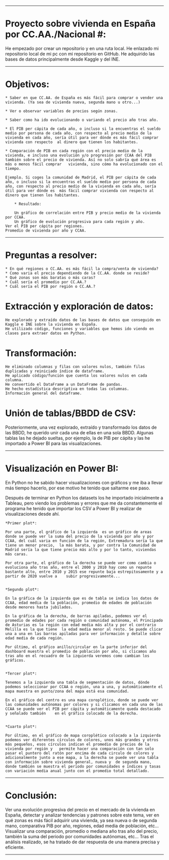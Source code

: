 
----------------------------------------------------------------------

# Proyecto sobre vivienda en España por CC.AA./Nacional #:

He empezado por crear un repositorio y en una ruta local. He enlazado mi repositorio local de mi pc con mi repositorio en GitHub.
He adquirido las bases de datos principalmente desde Kaggle y del INE.


---------------------------------------------------------------------

# Objetivos:

 	* Saber en que CC.AA. de España es más fácil para comprar o vender una vivienda. (Ya sea de vivienda nueva, segunda mano u otro...)

 	* Ver o observar variables de precios según zonas.

 	* Saber como ha ido evolucionando o variando el precio año tras año.

	* El PIB per cápita de cada año, o incluso si la encuentras el sueldo medio por persona de cada año, con respecto al precio medio de la vivienda en cada año, sería útil para ver dónde es más fácil comprar vivienda con respecto 	al dinero que tienen los habitantes.

	* Comparación de PIB en cada región con el precio medio de la vivienda, e incluso una evolución y/o progresión por CCAA del PIB también sobre el precio de vivienda. Así no solo sabría qué área es más o menos fácil comprar 	vivienda, sino cómo ha evolucionado con el tiempo.

	Ejemplo. Si coges la comunidad de Madrid, el PIB per cápita de cada año, o incluso si la encuentras el sueldo medio por persona de cada año, con respecto al precio medio de la vivienda en cada año, sería útil para ver dónde es 	más fácil comprar vivienda con respecto al dinero que tienen los habitantes.

    	* Resultado:

    	Un gráfico de correlación entre PIB y precio medio de la vivienda por CCAA.
    	Un gráfico de evolución progresiva para cada región y año.
	Ver el PIB per cápita por regiones.
	Promedio de vivienda por año y CCAA.


----------------------------------------------------------------------

# Preguntas a resolver:

    * En qué regiones o CC.AA. es más fácil la compra/venta de vivienda?
    * Como varia el precio dependiendo de la CC.AA. donde se reside?
    * Qué zonas son más baratas o más caras?
    * Cuál sería el promedio por CC.AA.?
    * Cuál sería el PIB por región o CC.AA.?


# Extracción y exploración de datos:

	He explorado y extraído datos de las bases de datos que conseguido en Kaggle e INE sobre la vivienda en España.
	He utilizado código, funciones y variables que hemos ido viendo en clases para extraer datos en Python.

# Transformación:

	He eliminado columnas y filas con valores nulos, también filas duplicadas y reiniciado índice de dataframe.
	He aplicado código/función que cuenta los valores nulos en cada columna.
	He convertido el DataFrame a un DataFrame de pandas.
	He hecho estadística descriptiva en todas las columnas.
	Información general del dataframe.

# Unión de tablas/BBDD de CSV:
Posteriormente, una vez explorado, extraído y transformado los datos de las BBDD, he querido unir cada una de ellas en una sola BBDD.
Algunas tablas las he dejado sueltas, por ejemplo, la de PIB per cápita y las he importado a Power BI para las visualizaciones.

---------------------------------------------------------------------

# Visualización en Power BI:

En Python no he sabido hacer visualizaciones con gráficos y me iba a llevar más tiempo hacerlo, por ese motivo he tenido que saltarme ese paso.

Después de terminar en Python los datasets los he importado inicialmente a Tableau, pero viendo los problemas y errores que me da constantemente el programa he tenido que importar los CSV a Power BI y realizar de visualizaciones desde ahí.

	*Primer plot*:

	Por una parte, el gráfico de la izquierda  es un gráfico de areas donde se puede ver la suma del precio de la vivienda por año y por CCAA, del cuál varia en función de la región, Extremadura sería la que tiene un menor precio, 	la más barata, y por contra la Comunidad de Madrid sería la que tiene precio más alto y por lo tanto, viviendas más caras.

	Por otra parte, el gráfico de la derecha se puede ver como cambia o evoluciona año tras año, entre el 2000 y 2010 hay como un repunte bastante alto, entre 2010 y 2015 ese repunte baja estrepitosamente y a partir de 2020 vuelve a 	subir progresivamente...
 

	*Segundo plot*:

	En la gráfica de la izquierda que es de tabla se indica los datos de CCAA, edad media de la población, promedio de edades de población desde menores hasta jubilados.

	En la gráfica de la derecha, de barras apiladas, podemos ver el promedio de edades por cada región o comunidad autónoma, el Principado de Asturias es la región con edad media más alta y por el contrario Melilla es la que tiene 	la edad media menor al resto. Se puede clicar una a una en las barras apiladas para ver información y detalle sobre edad media de cada región.

	Por último, el gráfico anillo/circular en la parte inferior del dashboard muestra el promedio de población por año, si clicamos año tras año en el recuadro de la izquierda veremos como cambian los gráficos.


	*Tercer plot*:

	Tenemos a la izquierda una tabla de segmentación de datos, dónde podemos seleccionar por CCAA o región, una a una, y automáticamente el mapa muestra en punto/zona del mapa está esa comunidad.

	En el gráfico del centro es una mapa coroplético, donde se puede ver las comunidades autónomas por colores y si clicamos en cada una de las CCAA se puede ver el PIB per cápita y automáticamente queda destacado y señalado también 	en el gráfico colocado de la derecha.


	*Cuarto plot*:

	Por último, en el gráfico de mapa coroplético colocado a la izquierda podemos ver diferentes círculos de colores, unos más grandes y otros más pequeños, esos círculos indican el promedio de precios de la vivienda por región y 	permite hacer una comparación con tan solo pasar el puntero del ratón por encima de cada circulo de colores y adicionalmente junto a ese mapa, a la derecha se puede ver una tabla con información sobre vivienda general, nueva y 	de segunda mano, donde también se muestra el periodo por comunidades e índices y tasas con variación media anual junto con el promedio total detallado.

---------------------------------------------------------------------------------

# Conclusión:

Ver una evolución progresiva del precio en el mercado de la vivienda en España, detectar y analizar tendencias y patrones sobre este tema, ver en qué zonas es más fácil adquirir una vivienda, ya sea nueva o de segunda mano, comparativa PIB por año, regiones, edad media de población, etc... Visualizar una comparación, promedio o mediana año tras año del precio, también la suma del periodo por comunidades autónomas, etc... Tras el análisis realizado, se ha tratado de dar respuesta de una manera precisa y eficiente.


------------------------------------------------------
